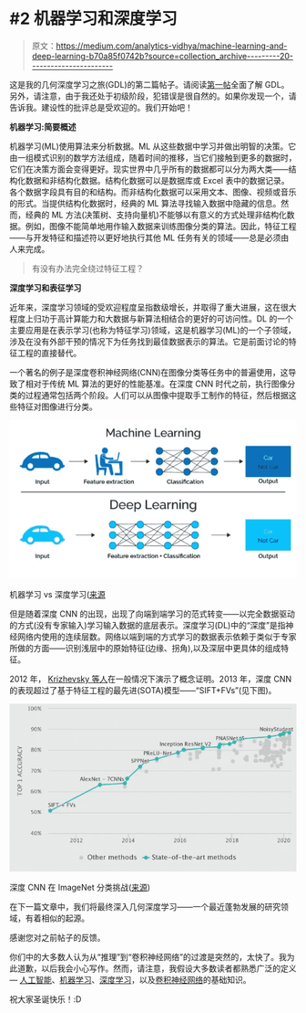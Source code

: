 # #2 机器学习和深度学习

> 原文：<https://medium.com/analytics-vidhya/machine-learning-and-deep-learning-b70a85f0742b?source=collection_archive---------20----------------------->

这是我的几何深度学习之旅(GDL)的第二篇帖子。请阅读[第一帖](https://saiprabhat.medium.com/reasoning-and-machine-learning-f3e14078e17f)全面了解 GDL。另外，请注意，由于我还处于初级阶段，犯错误是很自然的。如果你发现一个，请告诉我。建设性的批评总是受欢迎的。我们开始吧！

**机器学习:简要概述**

机器学习(ML)使用算法来分析数据。ML 从这些数据中学习并做出明智的决策。它由一组模式识别的数学方法组成，随着时间的推移，当它们接触到更多的数据时，它们在决策方面会变得更好。现实世界中几乎所有的数据都可以分为两大类——结构化数据和非结构化数据。结构化数据可以是数据库或 Excel 表中的数据记录。各个数据字段具有目的和结构。而非结构化数据可以采用文本、图像、视频或音乐的形式。当提供结构化数据时，经典的 ML 算法寻找输入数据中隐藏的信息。然而，经典的 ML 方法(决策树、支持向量机)不能够以有意义的方式处理非结构化数据。例如，图像不能简单地用作输入数据来训练图像分类的算法。因此，特征工程——与开发特征和描述符以更好地执行其他 ML 任务有关的领域——总是必须由人来完成。

> 有没有办法完全绕过特征工程？

**深度学习和表征学习**

近年来，深度学习领域的受欢迎程度呈指数级增长，并取得了重大进展，这在很大程度上归功于高计算能力和大数据与新算法相结合的更好的可访问性。DL 的一个主要应用是在表示学习(也称为特征学习)领域，这是机器学习(ML)的一个子领域，涉及在没有外部干预的情况下为任务找到最佳数据表示的算法。它是前面讨论的特征工程的直接替代。

一个著名的例子是深度卷积神经网络(CNN)在图像分类等任务中的普遍使用，这导致了相对于传统 ML 算法的更好的性能基准。在深度 CNN 时代之前，执行图像分类的过程通常包括两个阶段。人们可以从图像中提取手工制作的特征，然后根据这些特征对图像进行分类。

![](img/7272a96ca65f7a14922bdd28aba01049.png)

机器学习 vs 深度学习([来源](https://www.google.com/search?q=machine%20learning%20deep%20learning&tbm=isch&tbs=rimg:CS-QJmarFg6nYdjSYuy6ktJv&hl=en&sa=X&ved=0CBsQuIIBahcKEwjwqLr5seTtAhUAAAAAHQAAAAAQKw&biw=1908&bih=944#imgrc=L7Eh2b446uBbsM&imgdii=CW2cVNmHjobDOM)

但是随着深度 CNN 的出现，出现了向端到端学习的范式转变——以完全数据驱动的方式(没有专家输入)学习输入数据的底层表示。深度学习(DL)中的“深度”是指神经网络内使用的连续层数。网络以端到端的方式学习的数据表示依赖于类似于专家所做的方面——识别浅层中的原始特征(边缘、拐角),以及深层中更具体的组成特征。

2012 年， [Krizhevsky 等人](http://www.cs.utoronto.ca/~ilya/pubs/2012/imgnet.pdf)在一般情况下演示了概念证明。2013 年，深度 CNN 的表现超过了基于特征工程的最先进(SOTA)模型——“SIFT+FVs”(见下图)。

![](img/651cc2311cfc0471770312a14f09cbb2.png)

深度 CNN 在 ImageNet 分类挑战([来源](https://paperswithcode.com/sota/image-classification-on-imagenet))

在下一篇文章中，我们将最终深入几何深度学习——一个最近蓬勃发展的研究领域，有着相似的起源。

感谢您对之前帖子的反馈。

你们中的大多数人认为从“推理”到“卷积神经网络”的过渡是突然的，太快了。我为此道歉，以后我会小心写作。然而，请注意，我假设大多数读者都熟悉广泛的定义— [人工智能](https://en.wikipedia.org/wiki/Artificial_intelligence)、[机器学习](https://en.wikipedia.org/wiki/Machine_learning)、[深度学习](https://en.wikipedia.org/wiki/Deep_learning)，以及[卷积神经网络](https://en.wikipedia.org/wiki/Convolutional_neural_network)的基础知识。

祝大家圣诞快乐！:D